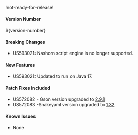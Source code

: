 !not-ready-for-release!

#### Version Number
${version-number}

#### Breaking Changes
- US593021: Nashorn script engine is no longer supported.

#### New Features
- US593021: Updated to run on Java 17.

#### Patch Fixes Included
- US572082 - Gson version upgraded to [2.9.1](https://github.com/google/gson/releases/tag/gson-parent-2.9.1)
- US572083 -Snakeyaml version upgraded to [1.32](https://bitbucket.org/snakeyaml/snakeyaml/wiki/Changes)

#### Known Issues
- None
